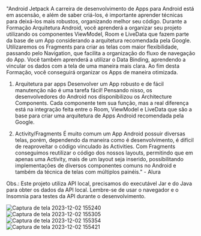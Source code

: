 "Android Jetpack
A carreira de desenvolvimento de Apps para Android está em ascensão, e além de saber criá-los, é importante aprender técnicas para deixá-los mais robustos, organizando melhor seu código.
Durante a Formação Arquitetura Android, você aprenderá a organizar seu projeto utilizando os componentes ViewModel, Room e LiveData que fazem parte da base de um App considerando a arquitetura recomendada pela Google. Utilizaremos os Fragments para criar as telas com maior flexibilidade, passando pelo Navigation, que facilita a organização do fluxo de navegação do App. Você também aprenderá a utilizar o Data Binding, aprendendo a vincular os dados com a tela de uma maneira mais clara.
Ao fim desta Formação, você conseguirá organizar os Apps de maneira otimizada.

1) Arquitetura par apps
 Desenvolver um App robusto e de fácil manutenção não é uma tarefa fácil! Pensando nisso, os desenvolvedores do Android nos disponibilizou os Architecture Components. Cada componente tem sua função, mas a real diferença está na integração feita entre o Room, ViewModel e LiveData que são a base para criar uma arquitetura de Apps Android recomendada pela Google.

3) Activity/Fragments
 É muito comum um App Android possuir diversas telas, porém, dependendo da maneira como é desenvolvimento, é difícil de reaproveitar o código vinculado às Activities. Com Fragments conseguimos reutilizar o código dos nossos layouts, permitindo que em apenas uma Activity, mais de um layout seja inserido, possibilitando implementações de diversos componentes comuns no Android e também da técnica de telas com múltiplos painéis." - Alura

Obs.: Este projeto utiliza API local, precisamos do executável Jar e do Java para obter os dados da API local. Lembre-se de usar o navegador e o Insomnia para testes da API durante o desenvolvimento.
 
![Captura de tela 2023-12-02 155240](https://github.com/GuerraAna/alura-architecture-first-project/assets/78937585/ce03a4a8-7343-48cf-aa6c-7bb86754f11d)
![Captura de tela 2023-12-02 155305](https://github.com/GuerraAna/alura-architecture-first-project/assets/78937585/7255a6ca-6a12-40a2-a2ec-93e5265d3933)
![Captura de tela 2023-12-02 155354](https://github.com/GuerraAna/alura-architecture-first-project/assets/78937585/364b0f61-41c1-45ba-a8ec-8c53e5045814)
![Captura de tela 2023-12-02 155421](https://github.com/GuerraAna/alura-architecture-first-project/assets/78937585/b7c8a801-ac77-42a2-b256-871f426bf89c)
